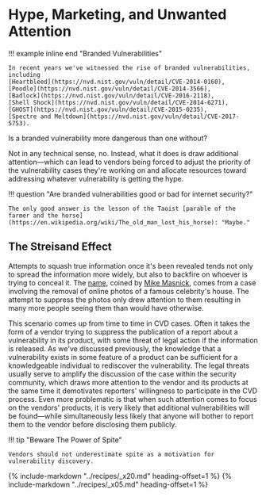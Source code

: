 # Hype, Marketing, and Unwanted Attention

!!! example inline end "Branded Vulnerabilities"

    In recent years we've witnessed the rise of branded vulnerabilities, including
    [Heartbleed](https://nvd.nist.gov/vuln/detail/CVE-2014-0160),
    [Poodle](https://nvd.nist.gov/vuln/detail/CVE-2014-3566),
    [Badlock](https://nvd.nist.gov/vuln/detail/CVE-2016-2118),
    [Shell Shock](https://nvd.nist.gov/vuln/detail/CVE-2014-6271),
    [GHOST](https://nvd.nist.gov/vuln/detail/CVE-2015-0235),
    [Spectre and Meltdown](https://nvd.nist.gov/vuln/detail/CVE-2017-5753).

<!--start-->Is a branded vulnerability more dangerous than one without?
Not in any technical sense, no. Instead, what it does is
draw additional attention&mdash;which can lead to vendors being
forced to adjust the priority of the vulnerability cases they're
working on and allocate resources toward addressing whatever 
vulnerability is getting the hype.<!--end--> 

!!! question "Are branded vulnerabilities good or bad for internet security?"
    
    The only good answer is the lesson of the Taoist [parable of the farmer and the horse](https://en.wikipedia.org/wiki/The_old_man_lost_his_horse): "Maybe."



## The Streisand Effect

Attempts to squash true information once it's been revealed tends not
only to spread the information more widely, but also to backfire on
whoever is trying to conceal it.
The [name](https://www.techdirt.com/articles/20150107/13292829624/10-years-everyones-been-using-streisand-effect-without-paying-now-im-going-to-start-issuing-takedowns.shtml),
coined by [Mike Masnick](https://www.techdirt.com/user/mmasnick/),
comes from a case involving
the removal of online photos of a famous celebrity's house. The
attempt to suppress the photos only drew attention to them resulting in
many more people seeing them than would have otherwise.

This scenario comes up from time to time in CVD cases. Often it takes
the form of a vendor trying to suppress the publication of a report
about a vulnerability in its product, with some threat of legal action
if the information is released. As we've discussed previously, the
knowledge that a vulnerability exists in some feature of a product can
be sufficient for a knowledgeable individual to rediscover the
vulnerability. The legal threats usually serve to amplify the discussion
of the case within the security community, which draws more attention to
the vendor and its products at the same time it demotivates reporters'
willingness to participate in the CVD process. Even more problematic is
that when such attention comes to focus on the vendors' products, it is
very likely that additional vulnerabilities will be found&mdash;while
simultaneously less likely that anyone will bother to report them to the
vendor before disclosing them publicly. 

!!! tip "Beware The Power of Spite"

    Vendors should not underestimate spite as a motivation for vulnerability discovery.


{% include-markdown "../recipes/_x20.md" heading-offset=1 %}
{% include-markdown "../recipes/_x05.md" heading-offset=1 %}
